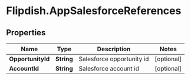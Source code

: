 # Flipdish.AppSalesforceReferences

## Properties
Name | Type | Description | Notes
------------ | ------------- | ------------- | -------------
**OpportunityId** | **String** | Salesforce opportunity id | [optional] 
**AccountId** | **String** | Salesforce account id | [optional] 


